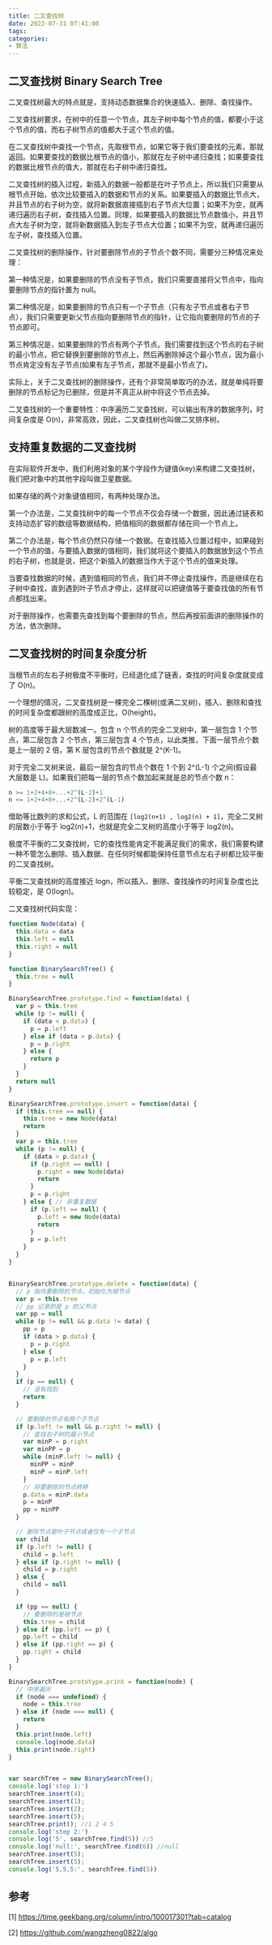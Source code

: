 ```yaml
---
title: 二叉查找树
date: 2022-07-31 07:41:00
tags:
categories:
- 算法
---
```


## 二叉查找树 Binary Search Tree
二叉查找树最大的特点就是，支持动态数据集合的快速插入、删除、查找操作。

二叉查找树要求，在树中的任意一个节点，其左子树中每个节点的值，都要小于这个节点的值，而右子树节点的值都大于这个节点的值。

在二叉查找树中查找一个节点，先取根节点，如果它等于我们要查找的元素，那就返回。如果要查找的数据比根节点的值小，那就在左子树中递归查找；如果要查找的数据比根节点的值大，那就在右子树中递归查找。

二叉查找树的插入过程，新插入的数据一般都是在叶子节点上，所以我们只需要从根节点开始，依次比较要插入的数据和节点的关系。如果要插入的数据比节点大，并且节点的右子树为空，就将新数据直接插到右子节点大位置；如果不为空，就再递归遍历右子树，查找插入位置。同理，如果要插入的数据比节点数值小，并且节点大左子树为空，就将新数据插入到左子节点大位置；如果不为空，就再递归遍历左子树，查找插入位置。

二叉查找树的删除操作，针对要删除节点的子节点个数不同，需要分三种情况来处理：

第一种情况是，如果要删除的节点没有子节点，我们只需要直接将父节点中，指向要删除节点的指针置为 null。

第二种情况是，如果要删除的节点只有一个子节点（只有左子节点或者右子节点），我们只需要更新父节点指向要删除节点的指针，让它指向要删除的节点的子节点即可。

第三种情况是，如果要删除的节点有两个子节点。我们需要找到这个节点的右子树的最小节点，把它替换到要删除的节点上，然后再删除掉这个最小节点，因为最小节点肯定没有左子节点(如果有左子节点，那就不是最小节点了)。

实际上，关于二叉查找树的删除操作，还有个非常简单取巧的办法，就是单纯将要删除的节点标记为已删除，但是并不真正从树中将这个节点去掉。

二叉查找树的一个重要特性：中序遍历二叉查找树，可以输出有序的数据序列，时间复杂度是 O(n)，非常高效，因此，二叉查找树也叫做二叉排序树。

## 支持重复数据的二叉查找树
在实际软件开发中，我们利用对象的某个字段作为键值(key)来构建二叉查找树，我们把对象中的其他字段叫做卫星数据。

如果存储的两个对象键值相同，有两种处理办法。

第一个办法是，二叉查找树中的每一个节点不仅会存储一个数据，因此通过链表和支持动态扩容的数组等数据结构，把值相同的数据都存储在同一个节点上。

第二个办法是，每个节点仍然只存储一个数据。在查找插入位置过程中，如果碰到一个节点的值，与要插入数据的值相同，我们就将这个要插入的数据放到这个节点的右子树，也就是说，把这个新插入的数据当作大于这个节点的值来处理。

当要查找数据的时候，遇到值相同的节点，我们并不停止查找操作，而是继续在右子树中查找，直到遇到叶子节点才停止，这样就可以把键值等于要查找值的所有节点都找出来。

对于删除操作，也需要先查找到每个要删除的节点，然后再按前面讲的删除操作的方法，依次删除。

## 二叉查找树的时间复杂度分析
当根节点的左右子树极度不平衡时，已经退化成了链表，查找的时间复杂度就变成了 O(n)。

一个理想的情况，二叉查找树是一棵完全二棵树(或满二叉树)，插入、删除和查找的时间复杂度都跟树的高度成正比，O(height)。

树的高度等于最大层数减一。包含 n 个节点的完全二叉树中，第一层包含 1 个节点，第二层包含 2 个节点，第三层包含 4 个节点，以此类推，下面一层节点个数是上一层的 2 倍，第 K 层包含的节点个数就是 2^(K-1)。

对于完全二叉树来说，最后一层包含的节点个数在 1 个到 2^(L-1) 个之间(假设最大层数是 L)。如果我们把每一层的节点个数加起来就是总的节点个数 n：
```javascript
n >= 1+2+4+8+...+2^(L-2)+1
n <= 1+2+4+8+...+2^(L-2)+2^(L-1)
```
借助等比数列的求和公式，L 的范围在 `[log2(n+1) , log2(n) + 1]`，完全二叉树的层数小于等于 log2(n)+1，也就是完全二叉树的高度小于等于 log2(n)。

极度不平衡的二叉查找树，它的查找性能肯定不能满足我们的需求，我们需要构建一种不管怎么删除、插入数据、在任何时候都能保持任意节点左右子树都比较平衡的二叉查找树。

平衡二叉查找树的高度接近 logn，所以插入、删除、查找操作的时间复杂度也比较稳定，是 O(logn)。

二叉查找树代码实现：
```javascript
function Node(data) {
  this.data = data
  this.left = null
  this.right = null
}

function BinarySearchTree() {
  this.tree = null
}

BinarySearchTree.prototype.find = function(data) {
  var p = this.tree
  while (p != null) {
    if (data < p.data) {
      p = p.left
    } else if (data > p.data) {
      p = p.right
    } else {
      return p
    }
  }
  return null
}

BinarySearchTree.prototype.insert = function(data) {
  if (this.tree == null) {
    this.tree = new Node(data)
    return
  }
  var p = this.tree
  while (p != null) {
    if (data > p.data) {
      if (p.right == null) {
        p.right = new Node(data)
        return
      }
      p = p.right
    } else { // 非重复数据
      if (p.left == null) {
        p.left = new Node(data)
        return
      }
      p = p.left
    }
  }
}


BinarySearchTree.prototype.delete = function(data) {
  // p 指向要删除的节点，初始化为根节点
  var p = this.tree
  // pp 记录的是 p 的父节点
  var pp = null
  while (p != null && p.data != data) {
    pp = p
    if (data > p.data) {
      p = p.right
    } else {
      p = p.left
    }
  }
  if (p == null) {
    // 没有找到
    return
  }

  // 要删除的节点有两个子节点
  if (p.left != null && p.right != null) {
    // 查找右子树的最小节点
    var minP = p.right
    var minPP = p
    while (minP.left != null) {
      minPP = minP
      minP = minP.left
    }
    // 将要删除的节点转移
    p.data = minP.data
    p = minP
    pp = minPP
  }

  // 删除节点是叶子节点或者仅有一个子节点
  var child
  if (p.left != null) {
    child = p.left
  } else if (p.right != null) {
    child = p.right
  } else {
    child = null
  }

  if (pp == null) {
    // 要删除的是根节点
    this.tree = child
  } else if (pp.left == p) {
    pp.left = child
  } else if (pp.right == p) {
    pp.right = child
  }
}

BinarySearchTree.prototype.print = function(node) {
  // 中序遍历
  if (node === undefined) {
    node = this.tree
  } else if (node === null) {
    return
  }
  this.print(node.left)
  console.log(node.data)
  this.print(node.right)
}


var searchTree = new BinarySearchTree();
console.log('step 1:')
searchTree.insert(4);
searchTree.insert(1);
searchTree.insert(2);
searchTree.insert(5);
searchTree.print(); //1 2 4 5
console.log('step 2:')
console.log('5', searchTree.find(5)) //5
console.log('null:', searchTree.find(6)) //null
searchTree.insert(5);
searchTree.insert(5);
console.log('5,5,5:', searchTree.find(5))
```

## 参考
[1] https://time.geekbang.org/column/intro/100017301?tab=catalog

[2] https://github.com/wangzheng0822/algo
